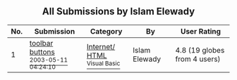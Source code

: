 ﻿<div align="center">

## All Submissions by Islam Elewady

</div>

No.  | Submission | Category | By   | User Rating
---- | ---------- | -------- | ---- | -----------
1 | [toolbar buttons<br /><sup>2003-05-11 04:24:10</sup>](https://github.com/Planet-Source-Code/islam-elewady-toolbar-buttons__1-45411) | [Internet/ HTML<br /><sup>Visual Basic</sup>](../ByCategory/internet-html__1-34.md) | Islam Elewady | 4.8 (19 globes from 4 users)
